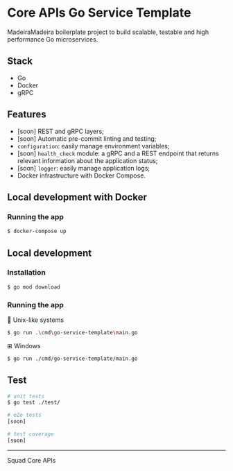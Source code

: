 # Core APIs Go Service Template

MadeiraMadeira boilerplate project to build scalable, testable and high performance Go microservices.

## Stack
- Go
- Docker
- gRPC

## Features
- [soon] REST and gRPC layers;
- [soon] Automatic pre-commit linting and testing;
- `configuration`: easily manage environment variables;
- [soon] `health_check` module: a gRPC and a REST endpoint that returns relevant information about the application status;
- [soon] `logger`: easily manage application logs;
- Docker infrastructure with Docker Compose.


## Local development with Docker

### Running the app

```bash
$ docker-compose up
```

## Local development

### Installation
```bash
$ go mod download
```

### Running the app

 Unix-like systems
```bash
$ go run .\cmd\go-service-template\main.go
```
⊞ Windows
```bash
$ go run ./cmd/go-service-template/main.go
```

## Test

```bash
# unit tests
$ go test ./test/

# e2e tests
[soon]

# test coverage
[soon]
``` 
---
Squad Core APIs
